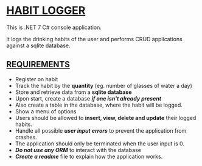 # [HABIT LOGGER](#habit-logger)
This is .NET 7 C# console application.

It logs the drinking habits of the user and performs CRUD applications against a sqlite database.


## [REQUIREMENTS](#requirements)
- Register on habit
- Track the habit by the **quantity** (eg. number of glasses of water a day)
- Store and retrieve data from a **sqlite database**
- Upon start, create a database ***if one isn't already present***
- Also create a table in the database, where the habit will be logged.
- Show a menu of options
- Users should be allowed to **insert, view, delete and update** their logged habits.
- Handle all possible ***user input errors*** to prevent the application from crashes.
- The application should only be terminated when the user input is 0.
- ***Do not use any ORM*** to interact with the database
- ***Create a readme*** file to explain how the application works.